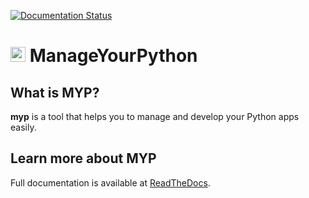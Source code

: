 [![Documentation Status](https://readthedocs.org/projects/myp/badge/?version=latest)](myp.readthedocs.io/en/latest/?badge=latest)

# <img height="24" width="24" src="https://raw.githubusercontent.com/YunisDEV/myp/master/docs/myp_icon.svg"/> ManageYourPython

## What is MYP?
**myp** is a tool that helps you to manage and develop your Python apps easily.

## Learn more about MYP

Full documentation is available at [ReadTheDocs](https://myp.readthedocs.io).
